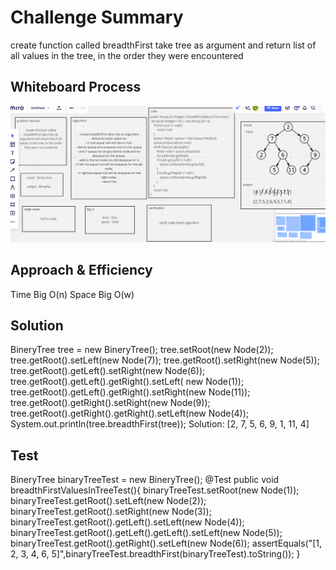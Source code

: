 # Challenge Summary
<!-- Description of the challenge -->
create function called breadthFirst take tree as argument and return list of all values in the tree, in the order they were encountered
## Whiteboard Process
<!-- Embedded whiteboard image -->
![](challenge17.PNG)
## Approach & Efficiency
<!-- What approach did you take? Why? What is the Big O space/time for this approach? -->
Time Big O(n)
Space Big O(w)
## Solution
<!-- Show how to run your code, and examples of it in action -->
BineryTree tree = new BineryTree();
tree.setRoot(new Node<T>(2));
tree.getRoot().setLeft(new Node<T>(7));
tree.getRoot().setRight(new Node<T>(5));
tree.getRoot().getLeft().setRight(new Node<T>(6));
tree.getRoot().getLeft().getRight().setLeft( new Node<T>(1));
tree.getRoot().getLeft().getRight().setRight(new Node<T>(11));
tree.getRoot().getRight().setRight(new Node<T>(9));
tree.getRoot().getRight().getRight().setLeft(new Node<T>(4));
System.out.println(tree.breadthFirst(tree));
Solution: [2, 7, 5, 6, 9, 1, 11, 4]

## Test

BineryTree binaryTreeTest = new BineryTree();
@Test
public void breadthFirstValuesInTreeTest(){
binaryTreeTest.setRoot(new Node(1));
binaryTreeTest.getRoot().setLeft(new Node(2));
binaryTreeTest.getRoot().setRight(new Node(3));
binaryTreeTest.getRoot().getLeft().setLeft(new Node(4));
binaryTreeTest.getRoot().getLeft().getLeft().setLeft(new Node(5));
binaryTreeTest.getRoot().getRight().setLeft(new Node(6));
assertEquals("[1, 2, 3, 4, 6, 5]",binaryTreeTest.breadthFirst(binaryTreeTest).toString());
}

# 